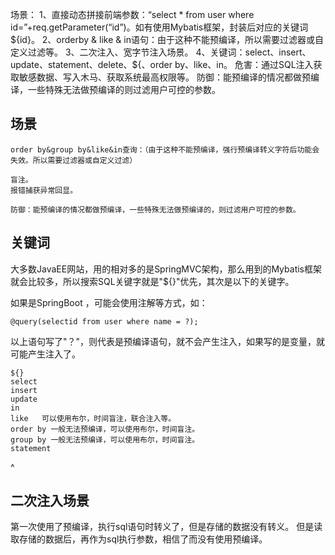 场景：
  1、直接动态拼接前端参数：“select * from user where id=”+req.getParameter(“id”)。如有使用Mybatis框架，封装后对应的关键词${id}。
  2、orderby & like & in语句：由于这种不能预编译，所以需要过滤器或自定义过滤等。
  3、二次注入、宽字节注入场景。
  4、关键词：select、insert、update、statement、delete、${、order by、like、in。
危害：通过SQL注入获取敏感数据、写入木马、获取系统最高权限等。
防御：能预编译的情况都做预编译，一些特殊无法做预编译的则过滤用户可控的参数。


## **场景**
```
order by&group by&like&in查询：（由于这种不能预编译，强行预编译转义字符后功能会失效。所以需要过滤器或自定义过滤）

盲注。
报错捕获异常回显。

防御：能预编译的情况都做预编译，一些特殊无法做预编译的，则过滤用户可控的参数。
```


## **关键词**
大多数JavaEE网站，用的相对多的是SpringMVC架构，那么用到的Mybatis框架就会比较多，所以搜索SQL关键字就是"${}"优先，其次是以下的关键字。

如果是SpringBoot ，可能会使用注解等方式，如：

```
@query(selectid from user where name = ?);
```

以上语句写了"？"，则代表是预编译语句，就不会产生注入，如果写的是变量，就可能产生注入了。

```
${}
select
insert
update
in
like   可以使用布尔，时间盲注，联合注入等。
order by 一般无法预编译，可以使用布尔，时间盲注。
group by 一般无法预编译，可以使用布尔，时间盲注。
statement
```

^
## **二次注入场景**
第一次使用了预编译，执行sql语句时转义了，但是存储的数据没有转义。
但是读取存储的数据后，再作为sql执行参数，相信了而没有使用预编译。